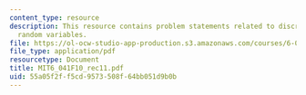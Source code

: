 ```yaml
---
content_type: resource
description: This resource contains problem statements related to discrete and continuous
  random variables.
file: https://ol-ocw-studio-app-production.s3.amazonaws.com/courses/6-041-probabilistic-systems-analysis-and-applied-probability-fall-2010/55a05f2ff5cd9573508f64bb051d9b0b_MIT6_041F10_rec11.pdf
file_type: application/pdf
resourcetype: Document
title: MIT6_041F10_rec11.pdf
uid: 55a05f2f-f5cd-9573-508f-64bb051d9b0b
---
```


